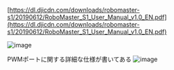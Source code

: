 
[https://dl.djicdn.com/downloads/robomaster-s1/20190612/RoboMaster_S1_User_Manual_v1.0_EN.pdf](https://dl.djicdn.com/downloads/robomaster-s1/20190612/RoboMaster_S1_User_Manual_v1.0_EN.pdf)

![image](https://gyazo.com/dd86fc09464947bbf4417ee0a74822ae/thumb/1000)

PWMポートに関する詳細な仕様が書いてある
![image](https://gyazo.com/9ba426d44f3e07729d0e70251b7fea3b/thumb/1000)

